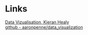 # Links

[Data Vizualisation, Kieran Healy](https://socviz.co)  
[github - aaronpenne/data_visualization
](https://github.com/aaronpenne/data_visualization)